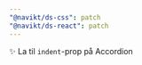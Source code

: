 ```yaml
---
"@navikt/ds-css": patch
"@navikt/ds-react": patch
---
```


:sparkles: La til `indent`-prop på Accordion
